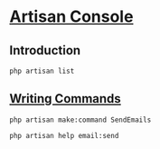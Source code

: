 # [Artisan Console](https://laravel.com/docs/5.8/artisan)

## Introduction
```
php artisan list
```

## [Writing Commands](https://laravel.com/docs/5.8/artisan#writing-commands)
```
php artisan make:command SendEmails
```
```
php artisan help email:send
```
